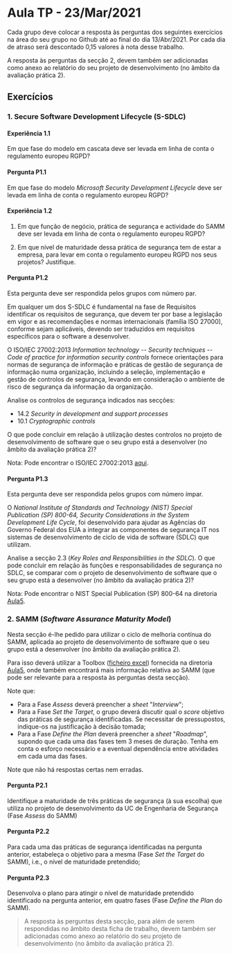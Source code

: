 # Aula TP - 23/Mar/2021

Cada grupo deve colocar a resposta às perguntas dos seguintes exercícios na área do seu grupo no Github até ao final do dia 13/Abr/2021\. Por cada dia de atraso será descontado 0,15 valores à nota desse trabalho.

A resposta às perguntas da secção 2, devem também ser adicionadas como anexo ao relatório do seu projeto de desenvolvimento (no âmbito da avaliação prática 2).

## Exercícios


### 1. Secure Software Development Lifecycle (S-SDLC)

#### Experiência 1.1

Em que fase do modelo em cascata deve ser levada em linha de conta o regulamento europeu RGPD?

#### Pergunta P1.1

Em que fase do modelo _Microsoft Security Development Lifecycle_ deve ser levada em linha de conta o regulamento europeu RGPD?

#### Experiência 1.2

1. Em que função de negócio, prática de segurança e actividade do SAMM deve ser levada em linha de conta o regulamento europeu RGPD?

2. Em que nível de maturidade dessa prática de segurança tem de estar a empresa, para levar em conta o regulamento europeu RGPD nos seus projetos? Justifique.

#### Pergunta P1.2

Esta pergunta deve ser respondida pelos grupos com número par.

Em qualquer um dos S-SDLC é fundamental na fase de Requisitos identificar os requisitos de segurança, que devem ter por base a legislação em vigor e as recomendações e normas internacionais (família ISO 27000), conforme sejam aplicáveis, devendo ser traduzidos em requisitos específicos para o software a desenvolver.

O ISO/IEC 27002:2013
_Information technology -- Security techniques -- Code of practice for information security controls_ fornece orientações para normas de segurança de informação e práticas de gestão de segurança de informação numa organização, incluindo a seleção, implementação e gestão de controlos de segurança, levando em consideração o ambiente de risco de segurança da informação da organização.

Analise os controlos de segurança indicados nas secções:

+ 14.2 _Security in development and support processes_
+ 10.1 _Cryptographic controls_

O que pode concluir em relação à utilização destes controlos no projeto de desenvolvimento de software que o seu grupo está a desenvolver (no âmbito da avaliação prática 2)?

Nota: Pode encontrar o ISO/IEC 27002:2013 [aqui][c7520f71].

  [c7520f71]: ../Pratica2/ISO27002_2013.pdf "ISO/IEC 27002:2013"

#### Pergunta P1.3

Esta pergunta deve ser respondida pelos grupos com número ímpar.

O _National Institute of Standards and Technology (NIST) Special Publication (SP) 800-64, Security Considerations in the System Development Life Cycle_, foi desenvolvido para ajudar as Agências do Governo Federal
dos EUA a integrar as componentes de segurança IT nos sistemas de desenvolvimento de ciclo de vida de software (SDLC) que utilizam.

Analise a secção 2.3 (_Key Roles and Responsibilities in the SDLC_). O que pode concluir em relação às funções e responsabilidades de segurança no SDLC, se comparar com o projeto de desenvolvimento de software que o seu grupo está a desenvolver (no âmbito da avaliação prática 2)?

Nota: Pode encontrar o NIST Special Publication (SP) 800-64 na diretoria [Aula5](Aula5/10.nistspecialpublication800-64r2.pdf).


### 2. SAMM (_Software Assurance Maturity Model_)

Nesta secção é-lhe pedido para utilizar o ciclo de melhoria contínua do SAMM, aplicada ao projeto de desenvolvimento de software que o seu grupo está a desenvolver (no âmbito da avaliação prática 2). 

Para isso deverá utilizar a Toolbox ([ficheiro excel](Aula5/SAMM/SAMM_Assessment_Toolbox_v1.5_FINAL.xlsx)) fornecida na diretoria [Aula5](Aula5/SAMM), onde também encontrará mais informação relativa ao SAMM (que pode ser relevante para a resposta às perguntas desta secção).

Note que:

+ Para a Fase _Assess_ deverá preencher a _sheet_ "_Interview_";
+ Para a Fase _Set the Target_, o grupo deverá discutir qual o  _score_ objetivo das práticas de segurança identificadas. Se necessitar de pressupostos, indique-os na justificação à decisão tomada;
+ Para a Fase _Define the Plan_ deverá preencher a _sheet_ "_Roadmap_", supondo que cada uma das fases tem 3 meses de duração. Tenha em conta o esforço necessário e a eventual dependência entre atividades em cada uma das fases.

Note que não há respostas certas nem erradas.


#### Pergunta P2.1

Identifique a maturidade de três práticas de segurança (à sua escolha) que utiliza no projeto de desenvolvimento da UC de Engenharia de Segurança (Fase _Assess_ do SAMM)

#### Pergunta P2.2

Para cada uma das práticas de segurança identificadas na pergunta anterior, estabeleça o objetivo para a mesma (Fase _Set the Target_ do SAMM), i.e., o nível de maturidade pretendido;

#### Pergunta P2.3

Desenvolva o plano para atingir o nível de maturidade pretendido identificado na pergunta anterior, em quatro fases (Fase _Define the Plan_ do SAMM).

> A resposta às perguntas desta secção, para além de serem respondidas no âmbito desta ficha de trabalho, devem também ser adicionadas como anexo ao relatório do seu projeto de desenvolvimento (no âmbito da avaliação prática 2).